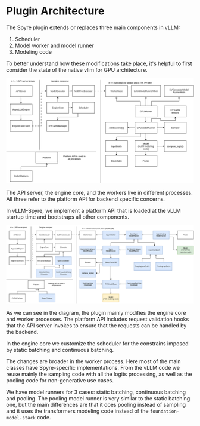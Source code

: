 # Plugin Architecture

The Spyre plugin extends or replaces three main components in vLLM:

1. Scheduler
2. Model worker and model runner
3. Modeling code

To better understand how these modifications take place, it's helpful to
first consider the state of the native vllm for GPU architecture.

![vLLM architecture](images/vllm_v1.svg)

The API server, the engine core, and the workers live in
different processes. All three refer to the platform API for backend
specific concerns.

In vLLM-Spyre, we implement a platform API that is
loaded at the vLLM startup time and bootstraps all other components.

![vLLM Spyre architecture](images/vllm_v1_spyre.svg)

As we can see in the diagram, the plugin mainly modifies the engine core
and worker processes. The platform API includes request validation hooks
that the API server invokes to ensure that the requests
can be handled by the backend.

In the engine core we customize the scheduler for the constrains imposed
by static batching and continuous batching.

The changes are broader in the worker process. Here most of the main
classes have Spyre-specific implementations. From the vLLM code we reuse
mainly the sampling code with all the logits processing, as well as the pooling
code for non-generative use cases.

We have model runners for 3 cases: static batching, continuous batching and
pooling. The pooling model runner is very similar to the static batching one,
but the main differences are that it does pooling instead of sampling and it
uses the transformers modeling code instead of the `foundation-model-stack`
code.
